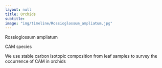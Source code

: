 ```yaml
---
layout: null
title: Orchids
subtitle:
image: "img/timeline/Rossioglossum_ampliatum.jpg"
---
```

<p>Rossioglossum ampliatum</p>
<p>CAM species</p>
<p>We use stable carbon isotopic composition from leaf samples to survey the occurrence of CAM in orchids</p>
